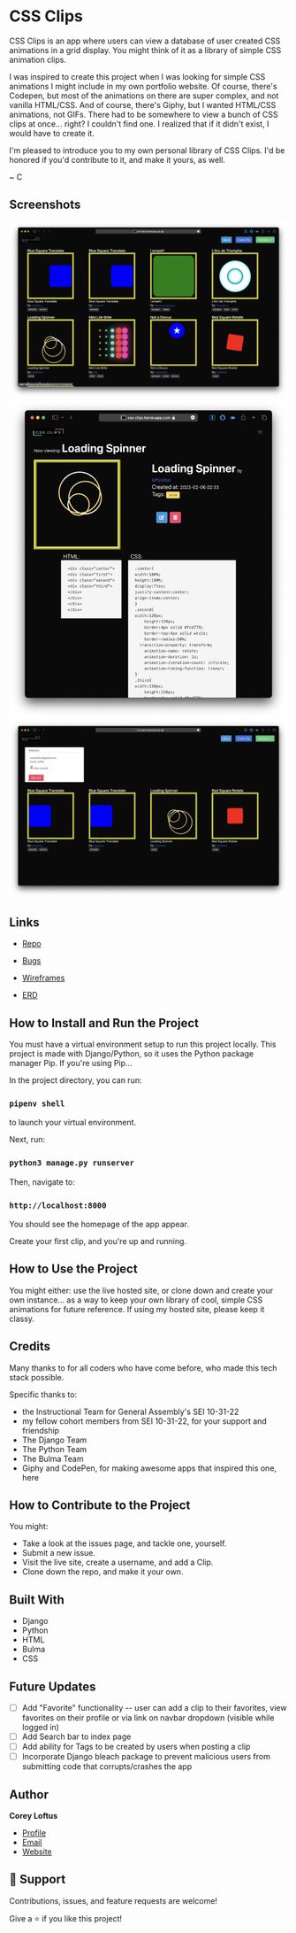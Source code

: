 # CSS Clips

CSS Clips is an app where users can view a database of user created CSS animations in a grid display.
You might think of it as a library of simple CSS animation clips.

I was inspired to create this project when I was looking for simple CSS animations I might include in my own portfolio website. Of course, there's Codepen, but most of the animations on there are super complex, and not vanilla HTML/CSS. And of course, there's Giphy, but I wanted HTML/CSS animations, not GIFs. There had to be somewhere to view a bunch of CSS clips at once... right? I couldn't find one. I realized that if it didn't exist, I would have to create it.

I'm pleased to introduce you to my own personal library of CSS Clips. I'd be honored if you'd contribute to it, and make it yours, as well.

~ C

## Screenshots

![Index Page](main_app/static/assets/screenshots/index-route.png)
![Detail Page (showing mobile responsiveness)](main_app/static/assets/screenshots/detail-route-mobile.png)
![User Profile route](main_app/static/assets/screenshots/profile-route.png)

## Links

-   [Repo](https://github.com/coreyloftus/css-giphy/edit/main/readme.md "Repo")

-   [Bugs](https://github.com/coreyloftus/css-giphy/issues "Issues Page")

-   [Wireframes](https://www.figma.com/file/g76YgWIyT3rpwRORYhhRxl/CSSclips?node-id=0%3A1&t=CbeFnI6NZkVwaiTI-1 "Figma Wireframes")

-   [ERD](https://lucid.app/lucidchart/5f8c4e99-2a6d-4141-9767-383d972d3539/edit?viewport_loc=-133%2C181%2C1936%2C1024%2C0_0&invitationId=inv_b147fe33-04b3-4390-87c7-63998297fbd9, "Lucid ERD")

## How to Install and Run the Project

You must have a virtual environment setup to run this project locally. This project is made with Django/Python, so it uses the Python package manager Pip. If you're using Pip...

In the project directory, you can run:

### `pipenv shell`

to launch your virtual environment.

Next, run:

### `python3 manage.py runserver`

Then, navigate to:

### `http://localhost:8000`

You should see the homepage of the app appear.

Create your first clip, and you're up and running.

## How to Use the Project

You might either: use the live hosted site, or clone down and create your own instance...
as a way to keep your own library of cool, simple CSS animations for future reference.
If using my hosted site, please keep it classy.

## Credits

Many thanks to for all coders who have come before, who made this tech stack possible.

Specific thanks to:

-   the Instructional Team for General Assembly's SEI 10-31-22
-   my fellow cohort members from SEI 10-31-22, for your support and friendship
-   The Django Team
-   The Python Team
-   The Bulma Team
-   Giphy and CodePen, for making awesome apps that inspired this one, here

## How to Contribute to the Project

You might:

-   Take a look at the issues page, and tackle one, yourself.
-   Submit a new issue.
-   Visit the live site, create a username, and add a Clip.
-   Clone down the repo, and make it your own.

## Built With

-   Django
-   Python
-   HTML
-   Bulma
-   CSS

## Future Updates

-   [ ] Add "Favorite" functionality -- user can add a clip to their favorites, view favorites on their profile or via link on navbar dropdown (visible while logged in)
-   [ ] Add Search bar to index page
-   [ ] Add ability for Tags to be created by users when posting a clip
-   [ ] Incorporate Django bleach package to prevent malicious users from submitting code that corrupts/crashes the app

## Author

**Corey Loftus**

-   [Profile](https://github.com/rohit19060 "Corey Loftus")
-   [Email](mailto:coreyloftus@gmail.com?subject=Hi "Hi there!")
-   [Website](https://corey-loftus.netlify.app "My Portfolio")

## 🤝 Support

Contributions, issues, and feature requests are welcome!

Give a ⭐️ if you like this project!